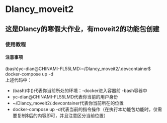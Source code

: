 # Dlancy_moveit2
## 这是Dlancy的寒假大作业，有moveit2的功能包创建
### 使用教程
#### 注意事项
(bash)yc-dlan@CHINAMI-FL55LMD:~/Dlancy_moveit2/.devcontainer$ docker-compose up -d  
上述代码中： 
- (bash)中()代表你当前所处的环境：-docker进入容器前 -bash容器中
- yc-dlan@CHINAMI-FL55LMD代表你当前的用户身份
- ~/Dlancy_moveit2/.devcontainer代表你当前所在的位置
- docker-compose up -d代表当前的指令操作（在执行本功能包功能时，仅需要复制$后的内容即可，并且注意区分当前位置）
